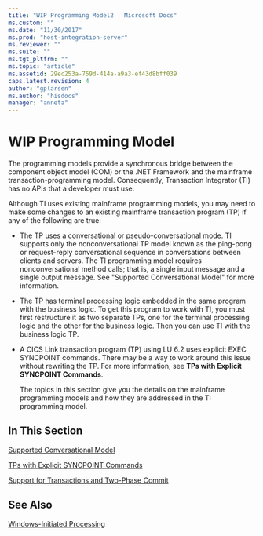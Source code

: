 ```yaml
---
title: "WIP Programming Model2 | Microsoft Docs"
ms.custom: ""
ms.date: "11/30/2017"
ms.prod: "host-integration-server"
ms.reviewer: ""
ms.suite: ""
ms.tgt_pltfrm: ""
ms.topic: "article"
ms.assetid: 29ec253a-759d-414a-a9a3-ef43d8bff039
caps.latest.revision: 4
author: "gplarsen"
ms.author: "hisdocs"
manager: "anneta"
---
```

# WIP Programming Model
The programming models provide a synchronous bridge between the component object model (COM) or the .NET Framework and the mainframe transaction-programming model. Consequently, Transaction Integrator (TI) has no APIs that a developer must use.  
  
 Although TI uses existing mainframe programming models, you may need to make some changes to an existing mainframe transaction program (TP) if any of the following are true:  
  
- The TP uses a conversational or pseudo-conversational mode. TI supports only the nonconversational TP model known as the ping-pong or request-reply conversational sequence in conversations between clients and servers. The TI programming model requires nonconversational method calls; that is, a single input message and a single output message. See "Supported Conversational Model" for more information.  
  
- The TP has terminal processing logic embedded in the same program with the business logic. To get this program to work with TI, you must first restructure it as two separate TPs, one for the terminal processing logic and the other for the business logic. Then you can use TI with the business logic TP.  
  
- A CICS Link transaction program (TP) using LU 6.2 uses explicit EXEC SYNCPOINT commands. There may be a way to work around this issue without rewriting the TP. For more information, see **TPs with Explicit SYNCPOINT Commands**.  
  
  The topics in this section give you the details on the mainframe programming models and how they are addressed in the TI programming model.  
  
## In This Section  
 [Supported Conversational Model](../core/supported-conversational-model1.md)  
  
 [TPs with Explicit SYNCPOINT Commands](../core/tps-with-explicit-syncpoint-commands2.md)  
  
 [Support for Transactions and Two-Phase Commit](../core/support-for-transactions-and-two-phase-commit2.md)  
  
## See Also  
 [Windows-Initiated Processing](../core/windows-initiated-processing2.md)